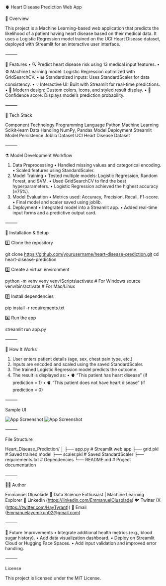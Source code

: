 🫀 Heart Disease Prediction Web App

🧠 Overview

This project is a Machine Learning-based web application that predicts the likelihood of a patient having heart disease based on their medical data.
It uses a Logistic Regression model trained on the UCI Heart Disease dataset, deployed with Streamlit for an interactive user interface.

⸻

🚀 Features
 • 🔍 Predict heart disease risk using 13 medical input features.
 • ⚙️ Machine Learning model: Logistic Regression optimized with GridSearchCV.
 • 📊 Standardized inputs: Uses StandardScaler for data consistency.
 • 💡 Interactive UI: Built with Streamlit for real-time predictions.
 • 🎨 Modern design: Custom colors, icons, and styled result display.
 • 💬 Confidence score: Displays model’s prediction probability.

⸻

🧩 Tech Stack

Component Technology
Programming Language Python
Machine Learning Scikit-learn
Data Handling NumPy, Pandas
Model Deployment Streamlit
Model Persistence Joblib
Dataset UCI Heart Disease Dataset


⸻

⚗️ Model Development Workflow
 1. Data Preprocessing
 • Handled missing values and categorical encoding.
 • Scaled features using StandardScaler.
 2. Model Training
 • Tested multiple models: Logistic Regression, Random Forest, and SVM.
 • Used GridSearchCV to find the best hyperparameters.
 • Logistic Regression achieved the highest accuracy (≈75%).
 3. Model Evaluation
 • Metrics used: Accuracy, Precision, Recall, F1-score.
 • Final model and scaler saved using joblib.
 4. Deployment
 • Integrated model into a Streamlit app.
 • Added real-time input forms and a predictive output card.

⸻

🧰 Installation & Setup

1️⃣ Clone the repository

git clone https://github.com/yourusername/heart-disease-prediction.git
cd heart-disease-prediction

2️⃣ Create a virtual environment

python -m venv venv
venv\Scripts\activate    # For Windows
source venv/bin/activate # For Mac/Linux

3️⃣ Install dependencies

pip install -r requirements.txt

4️⃣ Run the app

streamlit run app.py


⸻

🧮 How It Works
 1. User enters patient details (age, sex, chest pain type, etc.)
 2. Inputs are encoded and scaled using the saved StandardScaler.
 3. The trained Logistic Regression model predicts the outcome.
 4. The result is displayed as:
 • 🫀 “This patient has heart disease” (if prediction = 1)
 • 🫀 “This patient does not have heart disease” (if prediction = 0)

⸻

Sample UI

![App Screenshot](app_preview1)
![App Screenshot](app_preview2)



⸻

File Structure

Heart_Disease_Prediction/
│
├── app.py                     # Streamlit web app
├── grid.pkl                   # Saved trained model
├── scaler.pkl                 # Saved StandardScaler
├── requirements.txt           # Dependencies
└── README.md                  # Project documentation


⸻

🧑‍💻 Author

Emmanuel Olusolade
📍 Data Science Enthusiast | Machine Learning Explorer
💼 LinkedIn (https://linkedin.com/EmmanuelOlusolade)
🐦 Twitter (X (https://twitter.com/HayTyrant))
📧 Email (Emmanuelayomikun02@gmail.com)

⸻

🏁 Future Improvements
 •  Integrate additional health metrics (e.g., blood sugar history).
 •  Add data visualization dashboard.
 •  Deploy on Streamlit Cloud or Hugging Face Spaces.
 •  Add input validation and improved error handling.

⸻

License

This project is licensed under the MIT License.

